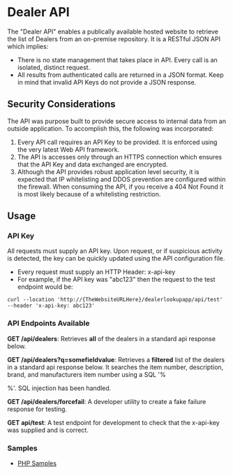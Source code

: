 # Dealer API

The "Dealer API" enables a publically available hosted website to retrieve the list of Dealers from an on-premise repository.  It is a RESTful JSON API which implies:

* There is no state management that takes place in API. Every call is an isolated, distinct request.
* All results from authenticated calls are returned in a JSON format.  Keep in mind that invalid API Keys do not provide a JSON response. 

## Security Considerations

The API was purpose built to provide secure access to internal data from an outside application.  To accomplish this, the following was incorporated: 

1. Every API call requires an API Key to be provided. It is enforced using the very latest Web API framework. 
2. The API is accesses only through an HTTPS connection which ensures that the API Key and data exchanged are encrypted.
3. Although the API provides robust application level security, it is expected that IP whitelisting and DDOS prevention are configured within the firewall.  When consuming the API, if you receive a 404 Not Found it is most likely because of a whitelisting restriction. 

## Usage

### API Key

All requests must supply an API key. Upon request, or if suspicious activity is detected, the key can be quickly updated using the API configuration file. 

* Every request must supply an HTTP Header:   x-api-key
* For example, if the API key was "abc123" then the request to the test endpoint would be: 

```cURL
curl --location 'http://{TheWebsiteURLHere}/dealerlookupapp/api/test' --header 'x-api-key: abc123'
```

### API Endpoints Available

**GET /api/dealers**: Retrieves **all** of the dealers in a standard api response below. 

**GET /api/dealers?q=somefieldvalue**: Retrieves a **filtered** list of the dealers in a standard api response below. It searches the item number, description, brand, and manufacturers item number using a SQL '%<search value>%'. SQL injection has been handled. 

**GET /api/dealers/forcefail**: A developer utility to create a fake failure response for testing. 

**GET api/test**: A test endpoint for development to check that the x-api-key was supplied and is correct. 


### Samples

- [PHP Samples](PHPSamples.md)





